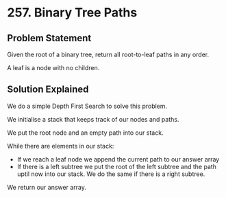 # 257. Binary Tree Paths

## Problem Statement

Given the root of a binary tree, return all root-to-leaf paths in any order.

A leaf is a node with no children.

## Solution Explained

We do a simple Depth First Search to solve this problem.

We initialise a stack that keeps track of our nodes and paths.

We put the root node and an empty path into our stack.

While there are elements in our stack:

- If we reach a leaf node we append the current path to our answer array
- If there is a left subtree we put the root of the left subtree and the path uptil now into our stack. We do the same if there is a right subtree.

We return our answer array.
